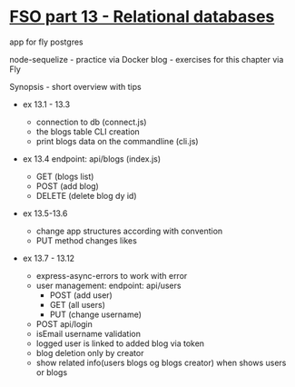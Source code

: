 # [FSO part 13 - Relational databases ](https://fullstackopen.com/en/part13)

  app for fly postgres

  node-sequelize -  practice via Docker
  blog - exercises for this chapter via Fly
  
  Synopsis - short overview with tips
  
  - ex 13.1 - 13.3
    - connection to db (connect.js)
    - the blogs table CLI creation
    - print blogs data on the commandline (cli.js)

  - ex 13.4
    endpoint: api/blogs (index.js)
      - GET (blogs list)
      - POST (add blog)
      - DELETE (delete blog dy id)

  - ex 13.5-13.6
    - change app structures according with convention
    - PUT method changes likes

  - ex 13.7 - 13.12
    - express-async-errors to work with error
    - user management: endpoint: api/users
      - POST (add user)
      - GET (all users)
      - PUT (change username)
    - POST api/login
    - isEmail username validation
    - logged user is linked to added blog via token
    - blog deletion only by creator
    - show related info(users blogs og blogs creator) when shows users or blogs